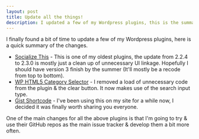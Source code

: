 ```yaml
---
layout: post
title: Update all the things!
description: I updated a few of my Wordpress plugins, this is the summary.
---
```

I finally found a bit of time to update a few of my Wordpress plugins, here is a quick summary of the changes.

* [Socialize This](http://wordpress.org/extend/plugins/socialize-this/) - This is one of my oldest plugins, the update from 2.2.4 to 2.3.0 is mostly just a clean up of unnecessary UI linkage. Hopefully I should have version 3 finish by the summer (It'll mostly be a recode from top to bottom).
* [WP HTML5 Category Selector](http://wordpress.org/extend/plugins/wp-html5-category-selector/) - I removed a load of unnecessary code from the plugin & the clear button. It now makes use of the search input type.
* [Gist Shortcode](http://wordpress.org/extend/plugins/gist-shortcode/) - I've been using this on my site for a while now, I decided it was finally worth sharing you everyone.

One of the main changes for all the above plugins is that I'm going to try & use their GitHub repos as the main issue tracker & develop them a bit more often.
